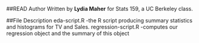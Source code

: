 ##READ Author
Written by **Lydia Maher** for Stats 159, a UC Berkeley class.

##File Description
eda-script.R -the R script producing summary statistics and histograms for TV and Sales.
regression-script.R -computes our regression object and the summary of this object

